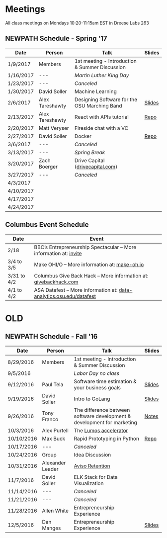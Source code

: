 # Meetings

All class meetings on Mondays 10:20-11:15am EST in Dreese Labs 263

## NEWPATH Schedule - Spring '17
Date | Person | Talk | Slides
-----|--------|------|-------
1/9/2017 | Members | 1st meeting - Introduction & Summer Discussion |
1/16/2017 | --- | *Martin Luther King Day* |
1/23/2017 | --- | *Canceled* |
1/30/2017 | David Soller | Machine Learning |
2/6/2017 | Alex Tareshawty | Designing Software for the OSU Marching Band  | [Slides](https://docs.google.com/presentation/d/1Iu992nlP8dAI69-gY_-WHv4MABHufx7rIpOAbtoFxq8/edit?usp=sharing)
2/13/2017 | Alex Tareshawty | React with APIs tutorial | [Repo](https://github.com/atareshawty/newpath-react-app-demo)
2/20/2017 | Matt Veryser | Fireside chat with a VC |
2/27/2017 | David Soller | Docker | [Repo](https://github.com/3ygun/docker-demo)
3/6/2017 | --- | *Canceled* |
3/13/2017 | --- | *Spring Break* |
3/20/2017 | Zach Boerger | Drive Capital ([drivecapital.com](https://www.drivecapital.com/)) |
3/27/2017 | --- | *Canceled* |
4/3/2017 |  |  |
4/10/2017 |  |  |
4/17/2017 |  |  |
4/24/2017 |  |  |


## Columbus Event Schedule
Date | Event
-----|------
2/18 | BBC’s Entrepreneurship Spectacular – More information at: [invite](https://nvite.com/ES2017/a912)
3/4 to 3/5 | Make OHI/O – More information at: [make-oh.io](http://make-oh.io/)
3/31 to 4/2 | Columbus Give Back Hack – More information at: [givebackhack.com](http://givebackhack.com/)
4/1 to 4/2 | ASA Datafest – More information at: [data-analytics.osu.edu/datafest](https://data-analytics.osu.edu/datafest)


# OLD

## NEWPATH Schedule - Fall '16

Date | Person | Talk | Slides
-----|--------|------|-------
8/29/2016 | Members | 1st meeting - Introduction & Summer Discussion |
9/5/2016 |  | *Labor Day no class* |
9/12/2016 | Paul Tela | Software time estimation & your business goals | [Slides](https://docs.google.com/presentation/d/10mQTw00gzBIU9Nke-fSyrxhBQPgleuZ6UyNT_MYgDPk/edit#slide=id.gc6f9e470d_0_0)
9/19/2016 | David Soller | Intro to GoLang | [Slides](https://1drv.ms/p/s!AigG_yCNVYnRn_xwNaNVOb9LTLaT-Q)
9/26/2016 | Tony Franco | The difference between software development & development for marketing | [Notes](https://gist.github.com/3ygun/875ebe09d9afbc439f207862f04348cb)
10/3/2016 | Alex Purtell | The [Lumos accelerator](http://lumosinnovation.com/) |
10/10/2016 | Max Buck | Rapid Prototyping in Python | [Repo](https://github.com/buckmaxwell/pic-picker)
10/17/2016 | --- | *Canceled* |
10/24/2016 | Group | Idea Discussion |
10/31/2016 | Alexander Leader | [Aviso Retention](http://avisoretention.com/) |
11/7/2016 | David Soller | ELK Stack for Data Visualization |
11/14/2016 | --- | *Canceled* |
11/21/2016 | --- | *Canceled* |
11/28/2016 | Allen White | Entrepreneurship Experience |
12/5/2016 | Dan Manges | Entrepreneurship Experience | [Slides](https://docs.google.com/presentation/d/1OFdreS1OlhDp686Y7002oCU_911kCeHtgftfYN3H_0E/edit)
